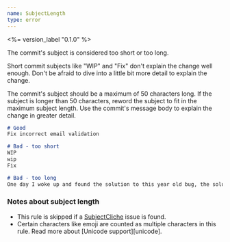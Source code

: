 ```yaml
---
name: SubjectLength
type: error
---
```


<%= version_label "0.1.0" %>

The commit's subject is considered too short or too long.

Short commit subjects like "WIP" and "Fix" don't explain the change well enough. Don't be afraid to dive into a little bit more detail to explain the change.

The commit's subject should be a maximum of 50 characters long. If the subject is longer than 50 characters, reword the subject to fit in the maximum subject length. Use the commit's message body to explain the change in greater detail.

```md
# Good
Fix incorrect email validation

# Bad - too short
WIP
wip
Fix

# Bad - too long
One day I woke up and found the solution to this year old bug, the solution...
```

### Notes about subject length

- This rule is skipped if a [SubjectCliche](#subjectcliche) issue is found.
- Certain characters like emoji are counted as multiple characters in this rule. Read more about [Unicode support][unicode].

